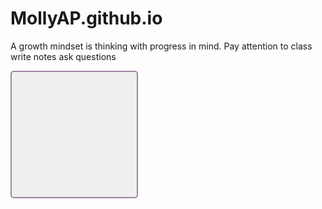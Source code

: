 # MollyAP.github.io 
A growth mindset is thinking with progress in mind.
Pay attention to class
write notes
ask questions
<div class="container" style="background:url(https://i.imgur.com/zsm1Yau.png); background-color: #efefef; background-size: cover; border: 2px solid #A282A2; width: 200px; height: 200px; border-radius: 5px;"></div>
